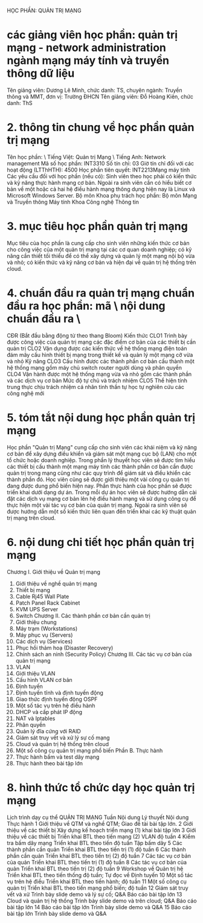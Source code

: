 HỌC PHẦN: QUẢN TRỊ MẠNG
# các giảng viên học phần: quản trị mạng - network administration ngành mạng máy tính và truyền thông dữ liệu
Tên giảng viên: Dương Lê Minh, chức danh: TS, chuyên ngành: Truyền thông và MMT, đơn vị: Trường ĐHCN
Tên giảng viên: Đỗ Hoàng Kiên, chức danh: ThS
# 2. thông tin chung về học phần quản trị mạng 
Tên học phần: \ Tiếng Việt: Quản trị Mạng \ Tiếng Anh: Network management Mã số học phần: INT3310 Số tín chỉ: 03 Giờ tín chỉ đối với các hoạt động (LTThHTH): 4500 Học phần tiên quyết: INT2213Mạng máy tính Các yêu cầu đối với học phần (nếu có): Sinh viên theo học phải có kiến thức và kỹ năng thực hành mạng cơ bản. Ngoài ra sinh viên cần có hiểu biết cơ bản về một hoặc cả hai hệ điều hành mạng thông dụng hiện nay là Linux và Microsoft Windows Server. Bộ môn Khoa phụ trách học phần: Bộ môn Mạng và Truyền thông Máy tính Khoa Công nghệ Thông tin
# 3. mục tiêu học phần quản trị mạng 
Mục tiêu của học phần là cung cấp cho sinh viên những kiến thức cơ bản cho công việc của một quản trị mạng tại các cơ quan doanh nghiệp; có kỹ năng cần thiết tối thiểu để có thể xây dựng và quản lý một mạng nội bộ vừa và nhỏ; có kiến thức và kỹ năng cơ bản và hiện đại về quản trị hệ thống trên cloud.
# 4. chuẩn đầu ra quản trị mạng chuẩn đầu ra học phần: mã \ nội dung chuẩn đầu ra \
CĐR (Bắt đầu bằng động từ theo thang Bloom) Kiến thức CLO1 Trình bày được công việc của quản trị mạng các đặc điểm cơ bản của các thiết bị cần quản trị
CLO2 Vận dụng được các kiến thức về hệ thống mạng điện toán đám mây cấu hình thiết bị mạng trong thiết kế và quản lý một mạng cỡ vừa và nhỏ
Kỹ năng CLO3 Cấu hình được các thành phần cơ bản cấu thành một hệ thống mạng gồm máy chủ switch router người dùng và phân quyền
CLO4 Vận hành được một hệ thống mạng vừa và nhỏ gồm các thành phần và các dịch vụ cơ bản
Mức độ tự chủ và trách nhiệm CLO5 Thể hiện tính trung thực chịu trách nhiệm cá nhân tinh thần tự học tự nghiên cứu các công nghệ mới 
# 5. tóm tắt nội dung học phần quản trị mạng 
Học phần "Quản trị Mạng" cung cấp cho sinh viên các khái niệm và kỹ năng
cơ bản để xây dựng điều khiển và giám sát một mạng cục bộ (LAN) cho một tổ chức hoặc doanh nghiệp. Trong phần lý thuyết học viên sẽ được tìm hiểu các thiết bị cấu thành một mạng máy tính các thành phần cơ bản cần được quản trị trong mạng cũng như các quy trình để giám sát và điều khiển các thành phần đó. Học viên cũng sẽ được giới thiệu một vài công cụ quản trị đang được dung phổ biến hiện nay. Phần thực hành của học phần sẽ được triển khai dưới dạng dự án. Trong mỗi dự án học viên sẽ được hướng dẫn cài đặt các dịch vụ mạng cơ bản lên hệ điều hành mạng và sử dụng công cụ để thực hiện một vài tác vụ cơ bản của quản trị mạng. Ngoài ra sinh viên sẽ được hướng dẫn một số kiến thức liên quan đến triển khai các kỹ thuật quản trị mạng trên cloud.
# 6. nội dung chi tiết học phần quản trị mạng 
Chương I. Giới thiệu về Quản trị mạng
1. Giới thiệu về nghề quản trị mạng
2. Thiết bị mạng
1. Cable Rj45 Wall Plate
2. Patch Panel Rack Cabinet
3. KVM UPS Server
4. Switch
Chương II. Các thành phần cơ bản cần quản trị
1. Giới thiệu chung
2. Máy trạm (Workstations)
3. Máy phục vụ (Servers)
4. Các dịch vụ (Services)
5. Phục hồi thảm hoạ (Disaster Recovery)
6. Chính sách an ninh (Security Policy)
Chương III. Các tác vụ cơ bản của quản trị mạng
1. VLAN
1. Giới thiệu VLAN
2. Cấu hình VLAN cơ bản
2. Định tuyến
1. Định tuyến tĩnh và định tuyến động
2. Giao thức định tuyến động OSPF
3. Một số tác vụ trên hệ điều hành
1. DHCP và cấp phát IP động
2. NAT và Iptables
3. Phân quyền
4. Quản lý đĩa cứng với RAID
4. Giám sát truy vết và xử lý sự cố mạng
5. Cloud và quản trị hệ thống trên cloud
6. Một số công cụ quản trị mạng phổ biến
Phần B. Thực hành
1. Thực hành bấm và test dây mạng
2. Thực hành theo bài tập lớn
# 8. hình thức tổ chức dạy học quản trị mạng 
Lịch trình dạy cụ thể QUẢN TRỊ MẠNG Tuần Nội dung Lý thuyết Nội dung Thực hành 1 Giới thiệu về QTM và nghề QTM; Giao đề tài bài tập lớn. 2 Giới thiệu về các thiết bị Xây dựng kế hoạch triển mạng (1) khai bài tập lớn 3 Giới thiệu về các thiết bị Triển khai BTL theo tiến mạng (2) VLAN độ tuần 4 Kiểm tra bấm dây mạng Triển khai BTL theo tiến độ tuần Tập bấm dây 5 Các thành phần cần quản Triển khai BTL theo tiến trị (1) độ tuần 6 Các thành phần cần quản Triển khai BTL theo tiến trị (2) độ tuần 7 Các tác vụ cơ bản của quản Triển khai BTL theo tiến trị (1) độ tuần 8 Các tác vụ cơ bản của quản Triển khai BTL theo tiến trị (2) độ tuần 9 Workshop về Quản trị hệ Triển khai BTL theo tiến thống độ tuần; Tự đọc về Định tuyến 10 Một số tác vụ trên hệ điều Triển khai BTL theo tiến hành; độ tuần 11 Một số công cụ quản trị Triển khai BTL theo tiến mạng phổ biến; độ tuần 12 Giám sát truy vết và xử Trình bày slide demo và lý sự cố; Q&A Báo cáo bài tập lớn 13 Cloud và quản trị hệ thống Trình bày slide demo và trên cloud; Q&A Báo cáo bài tập lớn 14 Báo cáo bài tập lớn Trình bày slide demo và Q&A 15 Báo cáo bài tập lớn Trình bày slide demo và Q&A 
